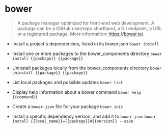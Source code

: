 # bower
> A package manager optimized for front-end web development.
> A package can be a GitHub user/repo shorthand, a Git endpoint, a URL or a registered package.
> More information: <https://bower.io/>.

- Install a project's dependencies, listed in its bower.json
`bower install`

- Install one or more packages to the bower_components directory
`bower install {{package}} {{package}}`

- Uninstall packages locally from the bower_components directory
`bower uninstall {{package}} {{package}}`

- List local packages and possible updates
`bower list`

- Display help information about a bower command
`bower help {{command}}`

- Create a `bower.json` file for your package
`bower init`

- Install a specific dependency version, and add it to `bower.json`
`bower install {{local_name}}={{package}}#{{version}} --save`
